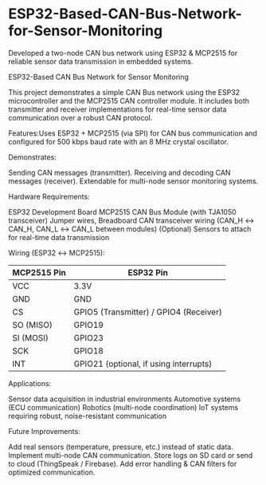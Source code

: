 # ESP32-Based-CAN-Bus-Network-for-Sensor-Monitoring
Developed a two-node CAN bus network using ESP32 &amp; MCP2515 for reliable sensor data transmission in embedded systems.

ESP32-Based CAN Bus Network for Sensor Monitoring

This project demonstrates a simple CAN Bus network using the ESP32 microcontroller and the MCP2515 CAN controller module.
It includes both transmitter and receiver implementations for real-time sensor data communication over a robust CAN protocol.

Features:Uses ESP32 + MCP2515 (via SPI) for CAN bus communication and configured for 500 kbps baud rate with an 8 MHz crystal oscillator.

Demonstrates:

Sending CAN messages (transmitter).
Receiving and decoding CAN messages (receiver).
Extendable for multi-node sensor monitoring systems.

Hardware Requirements:

ESP32 Development Board
MCP2515 CAN Bus Module (with TJA1050 transceiver)
Jumper wires, Breadboard
CAN transceiver wiring (CAN_H ↔ CAN_H, CAN_L ↔ CAN_L between modules)
(Optional) Sensors to attach for real-time data transmission

Wiring (ESP32 ↔ MCP2515):

| MCP2515 Pin | ESP32 Pin                              |
| ----------- | -------------------------------------- |
| VCC         | 3.3V                                   |
| GND         | GND                                    |
| CS          | GPIO5 (Transmitter) / GPIO4 (Receiver) |
| SO (MISO)   | GPIO19                                 |
| SI (MOSI)   | GPIO23                                 |
| SCK         | GPIO18                                 |
| INT         | GPIO21 (optional, if using interrupts) |

Applications:

Sensor data acquisition in industrial environments
Automotive systems (ECU communication)
Robotics (multi-node coordination)
IoT systems requiring robust, noise-resistant communication

Future Improvements:

Add real sensors (temperature, pressure, etc.) instead of static data.
Implement multi-node CAN communication.
Store logs on SD card or send to cloud (ThingSpeak / Firebase).
Add error handling & CAN filters for optimized communication.
